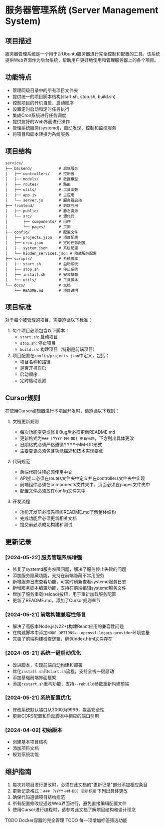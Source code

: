 # 服务器管理系统 (Server Management System)

## 项目描述
服务器管理系统是一个用于对Ubuntu服务器进行完全控制和配置的工具。该系统提供Web界面作为后台系统，帮助用户更好地使用和管理服务器上的各个项目。

## 功能特点
- 管理同级目录中的所有项目文件夹
- 提供统一的项目脚本结构(start.sh, stop.sh, build.sh)
- 控制项目的开机自启、启动顺序
- 设置定时启动和定时任务执行
- 集成Cron系统进行任务调度
- 提供友好的Web界面进行操作
- 管理系统服务(systemd)，自动发现、控制和监控服务
- 将项目和脚本转换为系统服务

## 项目结构
```
service/
├── backend/            # 后端服务
│   ├── controllers/    # 控制器
│   ├── models/         # 数据模型
│   ├── routes/         # 路由
│   ├── utils/          # 工具函数
│   ├── app.js          # 主应用
│   └── server.js       # 服务器启动
├── frontend/           # 前端应用
│   ├── public/         # 静态资源
│   └── src/            # 源代码
│       ├── components/ # 组件
│       └── pages/      # 页面
├── config/             # 配置文件
│   ├── projects.json   # 项目配置
│   ├── cron.json       # 定时任务配置
│   ├── system.json     # 系统配置
│   └── hidden_services.json # 隐藏服务配置
├── scripts/            # 系统脚本
│   ├── start.sh        # 启动系统
│   ├── stop.sh         # 停止系统
│   ├── install.sh      # 安装依赖
│   └── utils/          # 工具脚本
└── docs/               # 文档
    └── README.md       # 项目说明
```

## 项目标准
对于每个被管理的项目，需要遵循以下标准：
1. 每个项目必须包含以下脚本：
   - `start.sh`: 启动项目
   - `stop.sh`: 停止项目
   - `build.sh`: 构建项目（特别是前端项目）
2. 项目配置在`config/projects.json`中定义，包括：
   - 项目名称和路径
   - 是否开机自启
   - 启动顺序
   - 定时启动设置

## Cursor规则
在使用Cursor编辑器进行本项目开发时，请遵循以下规则：

1. 文档更新规则
   - 每次功能变更或修复Bug后必须更新README.md
   - 更新格式为`### [YYYY-MM-DD] 更新标题`，下方列出具体更改
   - 日期格式必须严格遵循YYYY-MM-DD形式
   - 主要变更必须包含功能描述和技术实现要点

2. 代码规范
   - 后端代码注释必须使用中文
   - API接口必须在routes文件夹中定义并在controllers文件夹中实现
   - 前端组件必须在components文件夹中，页面必须在pages文件夹中
   - 配置文件必须放在config文件夹中

3. 开发流程
   - 功能开发前必须先审阅README.md了解整体结构
   - 完成功能后必须更新相关文档
   - 提交前必须成功构建和测试

## 更新记录
### [2024-05-22] 服务管理系统增强
- 修复了systemd服务权限问题，解决了服务停止失败的问题
- 添加服务隐藏功能，支持在前端隐藏不常用服务
- 新增服务日志查看功能，可实时刷新查看systemd服务日志
- 新增服务脚本编辑功能，支持在前端编辑systemd服务文件
- 增加了服务重载(reload)按钮，用于重新加载服务配置
- 更新了README.md，添加了Cursor规则章节

### [2024-05-21] 前端构建兼容性修复
- 解决了高版本Node.js(v22+)构建React应用的兼容性问题
- 在构建脚本中添加`NODE_OPTIONS=--openssl-legacy-provider`环境变量
- 完善了前端构建检查逻辑，确保index.html文件存在

### [2024-05-21] 系统一键启动优化
- 改进脚本，实现前端自动构建和部署
- 优化`install.sh`和`start.sh`流程，支持全栈一键启动
- 添加基础前端界面框架
- 添加`restart.sh`重构功能，支持`--rebuild`参数重新构建前端

### [2024-05-21] 系统配置优化
- 修改系统默认端口从3000为9999，提高安全性
- 更新CORS配置和启动脚本中相应的端口引用

### [2024-04-02] 初始版本
- 创建基本项目结构
- 添加项目文档
- 规划系统功能

## 维护指南
1. 每次对项目进行更改时，必须在此文档的"更新记录"部分添加相应条目
2. 更新记录格式：`### [YYYY-MM-DD] 更新标题` 下列出具体更改
3. 确保代码遵循项目结构规范
4. 所有配置修改应通过Web界面进行，避免直接编辑配置文件
5. 使用Cursor进行编程时，请参考此文档了解项目结构和设计理念 


TODO Docker容器的完全管理
TODO 每一项增加标签筛选功能
